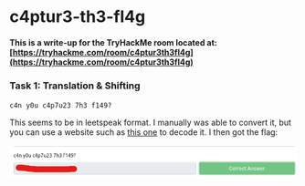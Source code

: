# c4ptur3-th3-fl4g

#### This is a write-up for the TryHackMe room located at: [https://tryhackme.com/room/c4ptur3th3fl4g](https://tryhackme.com/room/c4ptur3th3fl4g)

### Task 1: Translation & Shifting

```aspnet
c4n y0u c4p7u23 7h3 f149?
```

This seems to be in leetspeak format. I manually was able to convert it, but you can use a website such as [this one](https://www.dcode.fr/leet-speak-1337) to decode it.  I then got the flag:

![](../../.gitbook/assets/image%20%2840%29.png)

